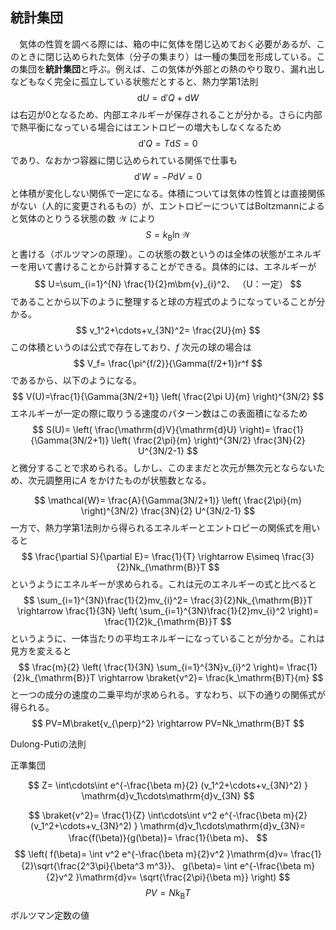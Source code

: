 
## 統計集団

　気体の性質を調べる際には、箱の中に気体を閉じ込めておく必要があるが、このときに閉じ込められた気体（分子の集まり）は一種の集団を形成している。この集団を**統計集団**と呼ぶ。例えば、この気体が外部との熱のやり取り、漏れ出しなどもなく完全に孤立している状態だとすると、熱力学第1法則
$$
    \mathrm{d}U=
    \mathrm{d}'Q+\mathrm{d}W
$$
は右辺が0となるため、内部エネルギーが保存されることが分かる。さらに内部で熱平衡になっている場合にはエントロピーの増大もしなくなるため
$$
    \mathrm{d}'Q=T\mathrm{d}S=0
$$
であり、なおかつ容器に閉じ込められている関係で仕事も
$$
    \mathrm{d}'W=-P\mathrm{d}V=0
$$
と体積が変化しない関係で一定になる。体積については気体の性質とは直接関係がない（人的に変更されるもの）が、エントロピーについてはBoltzmannによると気体のとりうる状態の数 $\mathcal{W}$ により
$$
    S=k_{\mathrm{B}}\ln\mathcal{W}
$$
と書ける（ボルツマンの原理）。この状態の数というのは全体の状態がエネルギーを用いて書けることから計算することができる。具体的には、エネルギーが
$$
    U=\sum_{i=1}^{N}
    \frac{1}{2}m\bm{v}_{i}^2、
    （U：一定）
$$
であることから以下のように整理すると球の方程式のようになっていることが分かる。
$$
    v_1^2+\cdots+v_{3N}^2=
    \frac{2U}{m}
$$
この体積というのは公式で存在しており、$f$ 次元の球の場合は
$$
    V_f=
    \frac{\pi^{f/2}}{\Gamma(f/2+1)}r^f
$$
であるから、以下のようになる。
$$
    V(U)=\frac{1}{\Gamma(3N/2+1)}
    \left(
        \frac{2\pi U}{m}
    \right)^{3N/2}
$$
エネルギーが一定の際に取りうる速度のパターン数はこの表面積になるため
$$
    S(U)=
    \left(
    \frac{\mathrm{d}V}{\mathrm{d}U}
    \right)=
    \frac{1}{\Gamma(3N/2+1)}
    \left(
        \frac{2\pi}{m}
    \right)^{3N/2}
    \frac{3N}{2}
    U^{3N/2-1}
$$
と微分することで求められる。しかし、このままだと次元が無次元とならないため、次元調整用に$A$ をかけたものが状態数となる。

$$
    \mathcal{W}=
    \frac{A}{\Gamma(3N/2+1)}
    \left(
        \frac{2\pi}{m}
    \right)^{3N/2}
    \frac{3N}{2}
    U^{3N/2-1}
$$
一方で、熱力学第1法則から得られるエネルギーとエントロピーの関係式を用いると
$$
    \frac{\partial S}{\partial E}=
    \frac{1}{T}
    \rightarrow
    E\simeq
    \frac{3}{2}Nk_{\mathrm{B}}T
$$
というようにエネルギーが求められる。これは元のエネルギーの式と比べると
$$
    \sum_{i=1}^{3N}\frac{1}{2}mv_{i}^2=
    \frac{3}{2}Nk_{\mathrm{B}}T
    \rightarrow
    \frac{1}{3N}
    \left(
    \sum_{i=1}^{3N}\frac{1}{2}mv_{i}^2
    \right)=
    \frac{1}{2}k_{\mathrm{B}}T
$$
というように、一体当たりの平均エネルギーになっていることが分かる。これは見方を変えると
$$
    \frac{m}{2}
    \left(
    \frac{1}{3N}
    \sum_{i=1}^{3N}v_{i}^2
    \right)=
    \frac{1}{2}k_{\mathrm{B}}T
    \rightarrow
    \braket{v^2}=
    \frac{k_\mathrm{B}T}{m}
$$
と一つの成分の速度の二乗平均が求められる。すなわち、以下の通りの関係式が得られる。
$$
    PV=M\braket{v_{\perp}^2}
    \rightarrow
    PV=Nk_\mathrm{B}T
$$

Dulong-Putiの法則

正準集団

$$
    Z=
    \int\cdots\int
    e^{-\frac{\beta m}{2}
    (v_1^2+\cdots+v_{3N}^2) }
    \mathrm{d}v_1\cdots\mathrm{d}v_{3N}
$$

$$
    \braket{v^2}=
    \frac{1}{Z}
    \int\cdots\int
    v^2
    e^{-\frac{\beta m}{2}
    (v_1^2+\cdots+v_{3N}^2) }
    \mathrm{d}v_1\cdots\mathrm{d}v_{3N}=
    \frac{f(\beta)}{g(\beta)}=
    \frac{1}{\beta m}、
$$
$$
    \left(
        f(\beta)=
        \int v^2 e^{-\frac{\beta m}{2}v^2 }\mathrm{d}v=
        \frac{1}{2}\sqrt{\frac{2^3\pi}{\beta^3 m^3}}、
        g(\beta)=
        \int e^{-\frac{\beta m}{2}v^2 }\mathrm{d}v=
        \sqrt{\frac{2\pi}{\beta m}}
    \right)
$$
$$
    PV=Nk_{\mathrm{B}}T
$$

ボルツマン定数の値
